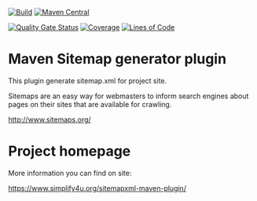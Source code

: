 [![Build](https://github.com/s4u/sitemapxml-maven-plugin/workflows/Build/badge.svg)](https://github.com/s4u/sitemapxml-maven-plugin/actions?query=workflow%3ABuild)
[![Maven Central](https://maven-badges.herokuapp.com/maven-central/org.simplify4u.plugins/sitemapxml-maven-plugin/badge.svg)](https://maven-badges.herokuapp.com/maven-central/org.simplify4u.plugins/sitemapxml-maven-plugin)

[![Quality Gate Status](https://sonarcloud.io/api/project_badges/measure?project=org.simplify4u.plugins%3Asitemapxml-maven-plugin&metric=alert_status)](https://sonarcloud.io/dashboard?id=org.simplify4u.plugins%3Asitemapxml-maven-plugin)
[![Coverage](https://sonarcloud.io/api/project_badges/measure?project=org.simplify4u.plugins%3Asitemapxml-maven-plugin&metric=coverage)](https://sonarcloud.io/dashboard?id=org.simplify4u.plugins%3Asitemapxml-maven-plugin)
[![Lines of Code](https://sonarcloud.io/api/project_badges/measure?project=org.simplify4u.plugins%3Asitemapxml-maven-plugin&metric=ncloc)](https://sonarcloud.io/dashboard?id=org.simplify4u.plugins%3Asitemapxml-maven-plugin)
# Maven Sitemap generator plugin

This plugin generate sitemap.xml for project site.

Sitemaps are an easy way for webmasters to inform search engines about pages on their sites
that are available for crawling.

http://www.sitemaps.org/


# Project homepage

More information you can find on site:

https://www.simplify4u.org/sitemapxml-maven-plugin/
